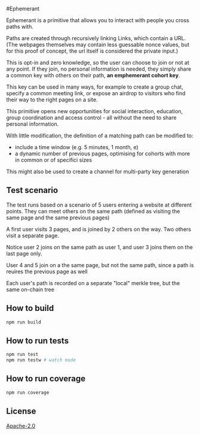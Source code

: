 #Ephemerant

Ephemerant is a primitive that allows you to interact with people you cross paths with.

Paths are created through recursively linking Links, which contain a URL. (The webpages themselves may contain less guessable nonce values, but for this proof of concept, the url itself is considered the private input.)

This is opt-in and zero knowledge, so the user can choose to join or not at any point. If they join, no personal information is needed, they simply share a common key with others on their path, **an emphemerant cohort key**. 

This key can be used in many ways, for example to create a group chat, specify a common meeting link, or expose an airdrop to visitors who find their way to the right pages on a site.

This primitive opens new opportunities for social interaction, education, group coordination and access control - all without the need to share personal information.

With little modification, the definition of a matching path can be modified to:
 - include a time window (e.g. 5 minutes, 1 month, e)
 - a dynamic number of previous pages, optimising for cohorts with more in common or of specifici sizes

This might also be used to create a channel for multi-party key generation

## Test scenario
The test runs based on a scenario of 5 users entering a website at different points. They can meet others on the same path (defined as visiting the same page and the same previous pages)

A first user visits 3 pages, and is joined by 2 others on the way. Two others visit a separate page.

Notice user 2 joins on the same path as user 1, and user 3 joins them on the last page only.

User 4 and 5 join on a the same page, but not the same path, since a path is reuires the previous page as well

Each user's path is recorded on a separate "local" merkle tree, but the same on-chain tree

## How to build

```sh
npm run build
```

## How to run tests

```sh
npm run test
npm run testw # watch mode
```

## How to run coverage

```sh
npm run coverage
```

## License

[Apache-2.0](LICENSE)
